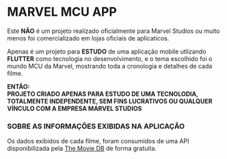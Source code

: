 # MARVEL MCU APP

Este **NÃO** é um projeto realizado oficialmente para Marvel Studios ou muito menos foi comercializado em lojas oficiais de aplicaticos.

Apenas é um projeto para **ESTUDO** de uma aplicação mobile utlizando **FLUTTER** como tecnologia no desenvolvimento, e o tema escolhido foi o mundo MCU da Marvel, mostrando toda a cronologia e detalhes de cada filme.

**ENTÃO:**  
**PROJETO CRIADO APENAS PARA ESTUDO DE UMA TECNOLODIA, TOTALMENTE INDEPENDENTE, SEM FINS LUCRATIVOS OU QUALQUER VÍNCULO COM A EMPRESA MARVEL STUDIOS**

### SOBRE AS INFORMAÇÕES EXIBIDAS NA APLICAÇÃO
Os dados exibidos de cada filme, foram consumidos de uma API disponibilizada pela [The Movie DB](themoviedb.org/documentation/api) de forma gratuita.

